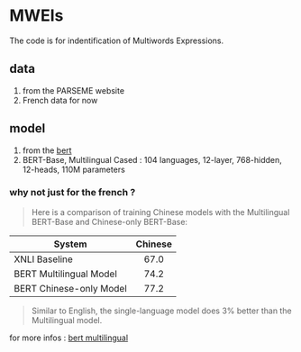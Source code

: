 # MWEIs
The code is for indentification of Multiwords Expressions.

## data
1. from the PARSEME website
2. French data for now

## model
1. from the [bert](https://github.com/google-research/bert)
2. BERT-Base, Multilingual Cased  : 104 languages, 12-layer, 768-hidden, 12-heads, 110M parameters

### why not just for the french ?
> Here is a comparison of training Chinese models with the Multilingual BERT-Base and Chinese-only BERT-Base:

| System                  | Chinese |
| ----------------------- | :-----: |
| XNLI Baseline           |  67.0   |
| BERT Multilingual Model |  74.2   |
| BERT Chinese-only Model |  77.2   |
> Similar to English, the single-language model does 3% better than the Multilingual model.

for more infos : [bert multilingual](https://github.com/google-research/bert/blob/master/multilingual.md)

